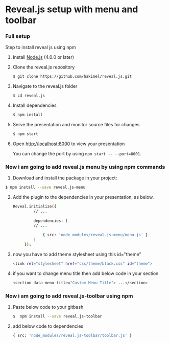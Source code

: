 # Reveal.js setup with menu and toolbar


### Full setup


Step to install reveal js using npm

1. Install [Node.js](http://nodejs.org/) (4.0.0 or later)

1. Clone the reveal.js repository
   ```sh
   $ git clone https://github.com/hakimel/reveal.js.git
   ```

1. Navigate to the reveal.js folder
   ```sh
   $ cd reveal.js
   ```

1. Install dependencies
   ```sh
   $ npm install
   ```

1. Serve the presentation and monitor source files for changes
   ```sh
   $ npm start
   ```

1. Open <http://localhost:8000> to view your presentation

   You can change the port by using `npm start -- --port=8001`.

### Now i am going to add reveal.js menu by using npm commands

   1. Download and install the package in your project:
   ```sh
   $ npm install --save reveal.js-menu
   ```
2. Add the plugin to the dependencies in your presentation, as below.
   ```sh
   Reveal.initialize({
			// ...
	
			dependencies: [
			// ... 
	  
				{ src: 'node_modules/reveal.js-menu/menu.js' }
			]
		});
   ```
3. now you have to add theme stylesheet using this id="theme"
   ```sh
   <link rel="stylesheet" href="css/theme/black.css" id="theme">
   ```
4. if you want to change menu title then add below code in your section
   ```sh
   <section data-menu-title="Custom Menu Title"> ...</section>
   ```
### Now i am going to add reveal.js-toolbar using npm

1. Paste below code to your gitbash
   ```sh
   $  npm install --save reveal.js-toolbar
   ```
2. add below code to dependencies
   ```sh
   { src: 'node_modules/reveal.js-toolbar/toolbar.js' }
   ```
   
